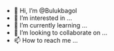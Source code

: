 - 👋 Hi, I’m @Bulukbagol
- 👀 I’m interested in ...
- 🌱 I’m currently learning ...
- 💞️ I’m looking to collaborate on ...
- 📫 How to reach me ...

<!---
Bulukbagol/Bulukbagol is a ✨ special ✨ repository because its `README.md` (this file) appears on your GitHub profile.
You can click the Preview link to take a look at your changes.
--->
